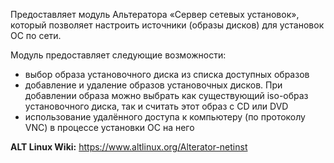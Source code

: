 Предоставляет модуль Альтератора «Сервер сетевых установок», который позволяет настроить источники (образы дисков) для установок ОС по сети.

Модуль предоставляет следующие возможности:

* выбор образа установочного диска из списка доступных образов
* добавление и удаление образов установочных дисков.
При добавлении образа можно выбрать как существующий iso-образ установочного диска, так и считать этот образ с CD или DVD
* использование удалённого доступа к компьютеру (по протоколу VNC) в процессе установки ОС на него

**ALT Linux Wiki:** <https://www.altlinux.org/Alterator-netinst>
